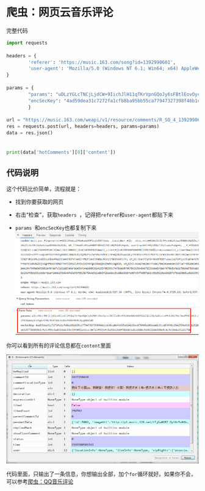 # 爬虫：网页云音乐评论

完整代码

```python
import requests

headers = {
        'referer': 'https://music.163.com/song?id=1392990601',
        'user-agent': 'Mozilla/5.0 (Windows NT 6.1; Win64; x64) AppleWebKit/537.36 (KHTML, like Gecko) Chrome/74.0.3729.131 Safari/537.36'
}

params = {
        "params": "uDLzYGLcTNCjLjdCW+9IichJlH11qTKrVpnGQoJy6sFBtlEovOycsJ8CZZ+BKvM31A9o60Ur69YS1sCQiiI8ySaGicLsHF2L69/Fb/7msPFRCeXt2L//zPjdd4JbHqThXk/yD5UUmb4nF2jfXO8pkWyNJUSgKrCM4/1hPCbOd3oIX+F0ThM4D9J9yg8DVSVD",
        "encSecKey": "4ad59dea31c7272fa1cfb8ba95bb55ca77947327398f46b1cb30ca0dfdb55a6241d3ec670965b203ab48c3cc453f98c2542399a5d9112920e03d0e291ef26f9c24327c5dedca61d5776065862cfa1cf99c0a692db4c83e33f9052ab1cec047a1f992bfc8a91bd2d8f30dd01bd1ab884c5d3622d4b034e5c4c9d10eba91a11784"
        }

url = "https://music.163.com/weapi/v1/resource/comments/R_SO_4_1392990601?csrf_token="
res = requests.post(url, headers=headers, params=params)
data = res.json()


print(data['hotComments'][0]['content'])
```
## 代码说明

这个代码比价简单，流程就是：
- 找到你要获取的网页
- 右击“检查”，获取`headers `，记得把`refere`r和`user-agent`都贴下来

- `params `和`encSecKey`也都复制下来
![`params `和`encSecKey`](19.assets/17569167-21514629da6f02d1.png)

你可以看到所有的评论信息都在`content`里面

![](19.assets/17569167-dfbd1c8f6a3576c1.png)

代码里面，只输出了一条信息，你想输出全部，加个`for`循环就好。如果你不会，可以参考[爬虫：QQ音乐评论](Python/18.md)